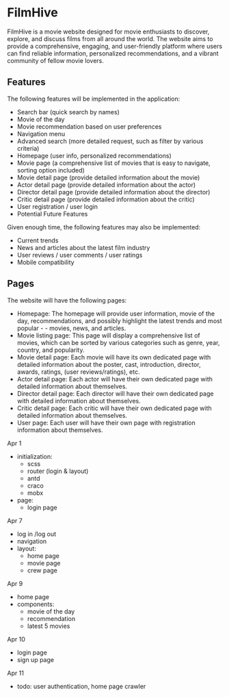 # FilmHive

FilmHive is a movie website designed for movie enthusiasts to discover, explore, and discuss films from all around the world. The website aims to provide a comprehensive, engaging, and user-friendly platform where users can find reliable information, personalized recommendations, and a vibrant community of fellow movie lovers.

## Features

The following features will be implemented in the application:

- Search bar (quick search by names)
- Movie of the day
- Movie recommendation based on user preferences
- Navigation menu
- Advanced search (more detailed request, such as filter by various criteria)
- Homepage (user info, personalized recommendations)
- Movie page (a comprehensive list of movies that is easy to navigate, sorting option included)
- Movie detail page (provide detailed information about the movie)
- Actor detail page (provide detailed information about the actor)
- Director detail page (provide detailed information about the director)
- Critic detail page (provide detailed information about the critic)
- User registration / user login
- Potential Future Features

Given enough time, the following features may also be implemented:

- Current trends
- News and articles about the latest film industry
- User reviews / user comments / user ratings
- Mobile compatibility

## Pages

The website will have the following pages:

- Homepage: The homepage will provide user information, movie of the day, recommendations, and possibly highlight the latest trends and most popular - - movies, news, and articles.
- Movie listing page: This page will display a comprehensive list of movies, which can be sorted by various categories such as genre, year, country, and popularity.
- Movie detail page: Each movie will have its own dedicated page with detailed information about the poster, cast, introduction, director, awards, ratings, (user reviews/ratings), etc.
- Actor detail page: Each actor will have their own dedicated page with detailed information about themselves.
- Director detail page: Each director will have their own dedicated page with detailed information about themselves.
- Critic detail page: Each critic will have their own dedicated page with detailed information about themselves.
- User page: Each user will have their own page with registration information about themselves.

Apr 1

- initialization:
  - scss
  - router (login & layout)
  - antd
  - craco
  - mobx
- page:
  - login page

Apr 7

- log in /log out
- navigation
- layout:
  - home page
  - movie page
  - crew page

Apr 9

- home page
- components:
  - movie of the day
  - recommendation
  - latest 5 movies

Apr 10

- login page
- sign up page

Apr 11

- todo: user authentication, home page crawler
